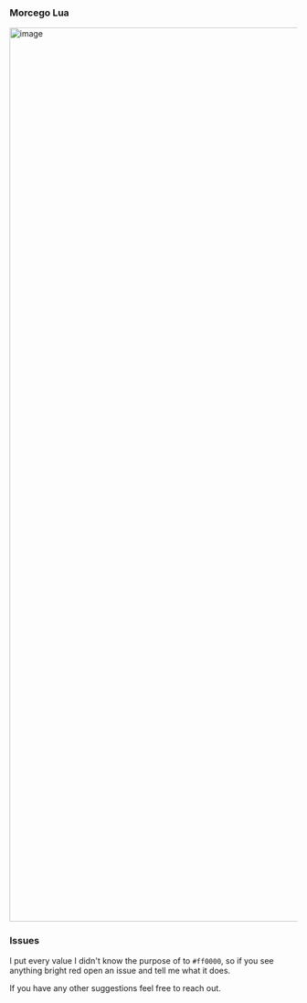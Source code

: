 ### Morcego Lua

<img width="1566" alt="image" src="https://github.com/user-attachments/assets/ee01b5e2-f403-40ac-aa5b-3f06ed0c8d1e">


### Issues
I put every value I didn't know the purpose of to `#ff0000`, so if you see anything bright red open an issue and tell me what it does.

If you have any other suggestions feel free to reach out.
